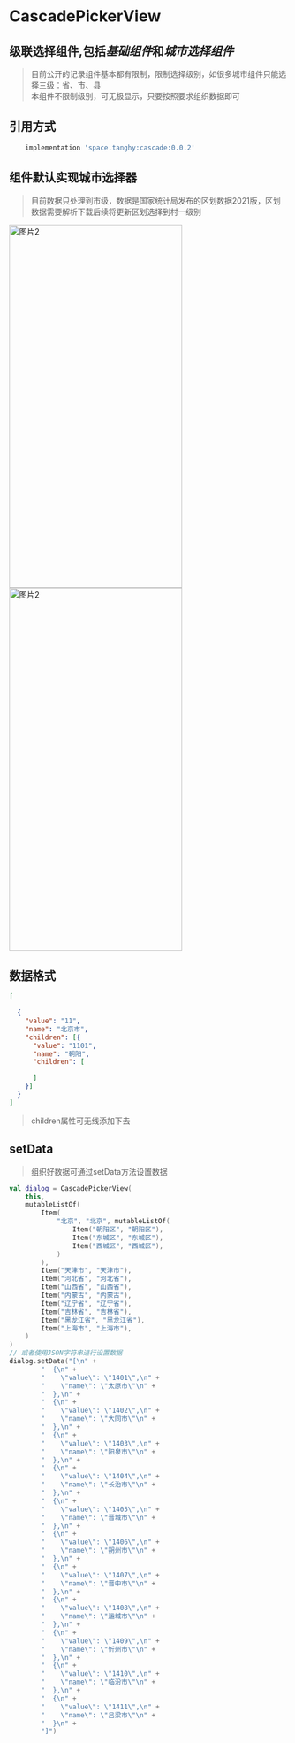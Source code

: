 # CascadePickerView
## 级联选择组件,包括*基础组件*和*城市选择组件*
> 目前公开的记录组件基本都有限制，限制选择级别，如很多城市组件只能选择三级：省、市、县   
> 本组件不限制级别，可无极显示，只要按照要求组织数据即可   

## 引用方式
```groovy
    implementation 'space.tanghy:cascade:0.0.2'
```
## 组件默认实现城市选择器
> 目前数据只处理到市级，数据是国家统计局发布的区划数据2021版，区划数据需要解析下载后续将更新区划选择到村一级别

<img src="http://82.157.109.86/images/1.png" alt="图片2" width="313" height="656"> <img src="http://82.157.109.86/images/2.png" alt="图片2" width="313" height="656">

## 数据格式
````json
[

  {
    "value": "11",
    "name": "北京市",
    "children": [{
      "value": "1101",
      "name": "朝阳",
      "children": [

      ]
    }]
  }
]
````
> children属性可无线添加下去
## setData
> 组织好数据可通过setData方法设置数据
````kotlin
val dialog = CascadePickerView(
    this,
    mutableListOf(
        Item(
            "北京", "北京", mutableListOf(
                Item("朝阳区", "朝阳区"),
                Item("东城区", "东城区"),
                Item("西城区", "西城区"),
            )
        ),
        Item("天津市", "天津市"),
        Item("河北省", "河北省"),
        Item("山西省", "山西省"),
        Item("内蒙古", "内蒙古"),
        Item("辽宁省", "辽宁省"),
        Item("吉林省", "吉林省"),
        Item("黑龙江省", "黑龙江省"),
        Item("上海市", "上海市"),
    )
)
// 或者使用JSON字符串进行设置数据
dialog.setData("[\n" +
        "  {\n" +
        "    \"value\": \"1401\",\n" +
        "    \"name\": \"太原市\"\n" +
        "  },\n" +
        "  {\n" +
        "    \"value\": \"1402\",\n" +
        "    \"name\": \"大同市\"\n" +
        "  },\n" +
        "  {\n" +
        "    \"value\": \"1403\",\n" +
        "    \"name\": \"阳泉市\"\n" +
        "  },\n" +
        "  {\n" +
        "    \"value\": \"1404\",\n" +
        "    \"name\": \"长治市\"\n" +
        "  },\n" +
        "  {\n" +
        "    \"value\": \"1405\",\n" +
        "    \"name\": \"晋城市\"\n" +
        "  },\n" +
        "  {\n" +
        "    \"value\": \"1406\",\n" +
        "    \"name\": \"朔州市\"\n" +
        "  },\n" +
        "  {\n" +
        "    \"value\": \"1407\",\n" +
        "    \"name\": \"晋中市\"\n" +
        "  },\n" +
        "  {\n" +
        "    \"value\": \"1408\",\n" +
        "    \"name\": \"运城市\"\n" +
        "  },\n" +
        "  {\n" +
        "    \"value\": \"1409\",\n" +
        "    \"name\": \"忻州市\"\n" +
        "  },\n" +
        "  {\n" +
        "    \"value\": \"1410\",\n" +
        "    \"name\": \"临汾市\"\n" +
        "  },\n" +
        "  {\n" +
        "    \"value\": \"1411\",\n" +
        "    \"name\": \"吕梁市\"\n" +
        "  }\n" +
        "]")
````

